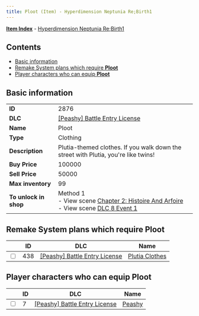 ```yaml
---
title: Ploot (Item) - Hyperdimension Neptunia Re;Birth1
---
```


[**Item Index**](/neptunia/rb1/item/index.html) - [Hyperdimension Neptunia Re;Birth1](/neptunia/rb1)

## Contents

- [Basic information](#basic-information)
- [Remake System plans which require **Ploot**](#remake-system-plans-which-require-ploot)
- [Player characters who can equip **Ploot**](#player-characters-who-can-equip-ploot)

## Basic information

|   |   |
| -- | -- |
| **ID** | 2876 |
| **DLC** | [[Peashy] Battle Entry License](/neptunia/rb1/dlc/8-peashy.html) |
| **Name** | Ploot |
| **Type** | Clothing |
| **Description** | Plutia-themed clothes. If you walk down the street with Plutia, you're like twins! |
| **Buy Price** | 100000 |
| **Sell Price** | 50000 |
| **Max inventory** | 99 |
| **To unlock in shop** | Method 1<br />- View scene [Chapter 2: Histoire And Arfoire](/neptunia/rb1/scene/1-201-chapter-2-histoire-and-arfoire.html)<br />- View scene [DLC 8 Event 1](/neptunia/rb1/scene/8-5020-dlc-8-event-1.html) |


## Remake System plans which require **Ploot**

|    | ID | DLC | Name |
| -- | -- | --- | ---- |
| <input type="checkbox" id="rb1-quest-8-438" class="trackbox" /> | 438 | [[Peashy] Battle Entry License](/neptunia/rb1/dlc/8-peashy.html) | [Plutia Clothes](/neptunia/rb1/quest/8-438-plutia-clothes.html) |


## Player characters who can equip **Ploot**

|    | ID | DLC | Name |
| -- | -- | --- | ---- |
| <input type="checkbox" id="rb1-player-8-7" class="trackbox" /> | 7 | [[Peashy] Battle Entry License](/neptunia/rb1/dlc/8-peashy.html) | [Peashy](/neptunia/rb1/player/8-7-peashy.html) |
